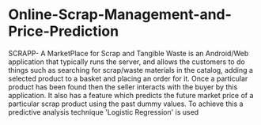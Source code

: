 # Online-Scrap-Management-and-Price-Prediction
SCRAPP- A MarketPlace for Scrap and Tangible Waste is an Android/Web application that typically runs the server, and allows the customers to do things such as searching for scrap/waste materials in the catalog, adding a selected product to a basket and placing an order for it. Once a particular product has been found then the seller interacts with the buyer by this application. It also has a feature which predicts the future market price of a particular scrap product using the past dummy values. To achieve this a predictive analysis technique 'Logistic Regression' is used
